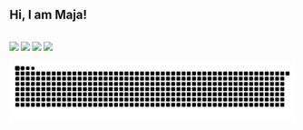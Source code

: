 ## Hi, I am Maja! 
</br>

<div> 
 <a href="https://hr.linkedin.com/in/majahorzic" target="_blank"><img src="https://img.shields.io/badge/-LinkedIn-%230077B5?style=for-the-badge&logo=linkedin&logoColor=white" target="_blank"></a> 
 <a href="https://lemaja.notion.site/portfolio" target="_blank"><img src="https://img.shields.io/badge/-Notion-%23000000?style=for-the-badge&logo=notion&logoColor=white" target="_blank"></a>
 <a href="mailto:majalemaja@protonmail.com"><img src="https://img.shields.io/badge/-ProtonMail-%238B89CC?style=for-the-badge&logo=protonmail&logoColor=white" target="_blank"></a>
 <a href="mailto:majahorzic@gmail.com"><img src="https://img.shields.io/badge/-Gmail-%23EA4335?style=for-the-badge&logo=gmail&logoColor=white" target="_blank"></a> </div>
 
  ![Snake animation](https://github.com/Cordycepsers/Cordycepsers/blob/output/github-contribution-grid-snake.svg)
 
</div>
